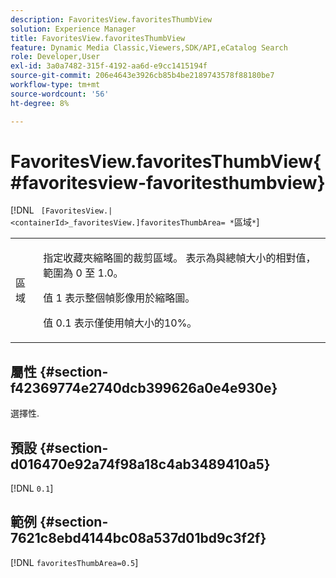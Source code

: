 ```yaml
---
description: FavoritesView.favoritesThumbView
solution: Experience Manager
title: FavoritesView.favoritesThumbView
feature: Dynamic Media Classic,Viewers,SDK/API,eCatalog Search
role: Developer,User
exl-id: 3a0a7482-315f-4192-aa6d-e9cc1415194f
source-git-commit: 206e4643e3926cb85b4be2189743578f88180be7
workflow-type: tm+mt
source-wordcount: '56'
ht-degree: 8%

---
```


# FavoritesView.favoritesThumbView{#favoritesview-favoritesthumbview}

[!DNL ` [FavoritesView.|<containerId>_favoritesView.]favoritesThumbArea= *`區域`*`]

<table id="table_2B109D2F91E64B5382B31921C3780FA5"> 
 <tbody> 
  <tr> 
   <td colname="col1"> <p><span class="codeph"><span class="varname"> 區域</span></span> </p> </td> 
   <td colname="col2"> <p> 指定收藏夾縮略圖的裁剪區域。 表示為與總幀大小的相對值，範圍為 <span class="codeph"> 0</span> 至 <span class="codeph"> 1.0</span>。 </p> <p>值 <span class="codeph"> 1</span> 表示整個幀影像用於縮略圖。 </p> <p>值 <span class="codeph"> 0.1</span> 表示僅使用幀大小的10%。 </p> </td> 
  </tr> 
 </tbody> 
</table>

## 屬性 {#section-f42369774e2740dcb399626a0e4e930e}

選擇性.

## 預設 {#section-d016470e92a74f98a18c4ab3489410a5}

[!DNL `0.1`]

## 範例 {#section-7621c8ebd4144bc08a537d01bd9c3f2f}

[!DNL `favoritesThumbArea=0.5`]
